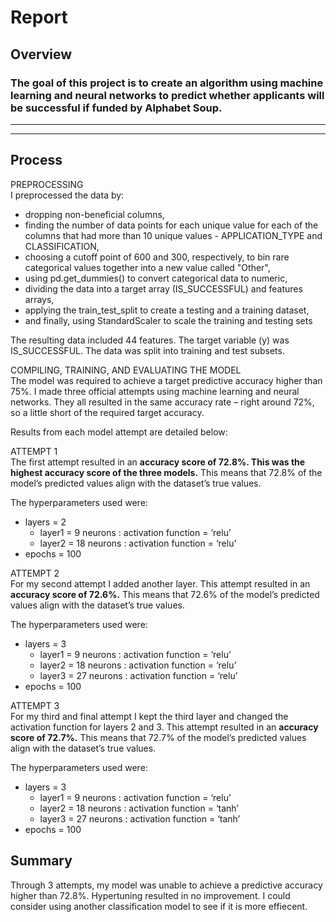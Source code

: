 # Report

## Overview
### The goal of this project is to create an algorithm using machine learning and neural networks to predict whether applicants will be successful if funded by Alphabet Soup.
----------------------------
----------------------------

## Process

PREPROCESSING<br>
I preprocessed the data by:
* dropping non-beneficial columns,
* finding the number of data points for each unique value for each of the columns that had more than 10 unique values - APPLICATION_TYPE and CLASSIFICATION,
* choosing a cutoff point of 600 and 300, respectively, to bin rare categorical values together into a new value called "Other",
* using pd.get_dummies() to convert categorical data to numeric,
* dividing the data into a target array (IS_SUCCESSFUL) and features arrays,
* applying the train_test_split to create a testing and a training dataset,
* and finally, using StandardScaler to scale the training and testing sets

The resulting data included 44 features. The target variable (y) was IS_SUCCESSFUL. The data was split into training and test subsets.

COMPILING, TRAINING, AND EVALUATING THE MODEL<br>
The model was required to achieve a target predictive accuracy higher than 75%. I made three official attempts using machine learning and neural networks. They all resulted in the same accuracy rate – right around 72%, so a little short of the required target accuracy.

Results from each model attempt are detailed below:

ATTEMPT 1<br>
The first attempt resulted in an <b>accuracy score of 72.8%. This was the highest accuracy score of the three models.</b> This means that 72.8% of the model’s predicted values align with the dataset’s true values.

The hyperparameters used were:
* layers = 2
  * layer1 = 9 neurons : activation function = ‘relu’
  * layer2 = 18 neurons : activation function = ‘relu'
* epochs = 100

ATTEMPT 2<br>
For my second attempt I added another layer. This attempt resulted in an <b>accuracy score of 72.6%.</b> This means that 72.6% of the model’s predicted values align with the dataset’s true values.

The hyperparameters used were:
* layers = 3
  * layer1 = 9 neurons : activation function = ‘relu’
  * layer2 = 18 neurons : activation function = ‘relu’
  * layer3 = 27 neurons : activation function = ‘relu’
* epochs = 100

ATTEMPT 3<br>
For my third and final attempt I kept the third layer and changed the activation function for layers 2 and 3. This attempt resulted in an <b>accuracy score of 72.7%.</b> This means that 72.7% of the model’s predicted values align with the dataset’s true values.

The hyperparameters used were:
* layers = 3
  * layer1 = 9 neurons : activation function = ‘relu’
  * layer2 = 18 neurons : activation function = ‘tanh’
  * layer3 = 27 neurons : activation function = ‘tanh’
* epochs = 100

## Summary
Through 3 attempts, my model was unable to achieve a predictive accuracy higher than 72.8%. Hypertuning resulted in no improvement. I could consider using another classification model to see if it is more effiecent.
